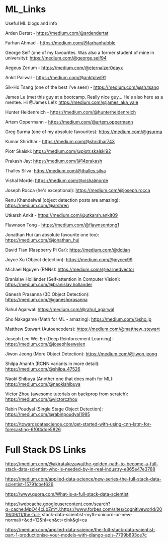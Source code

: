 # ML_Links
Useful ML blogs and info

Arden Dertat - https://medium.com/@ardendertat

Farhan Ahmad - https://medium.com/@farhanhubble

George Seif (one of my favourites. Was also a former student of mine in university): https://medium.com/@george.seif94

Aegeus Zerium - https://medium.com/@eternalzer0dayx

Ankit Paliwal - https://medium.com/@anktplwl91

Sik-Ho Tsang (one of the best I've seen) - https://medium.com/@sh.tsang

James Le (met this guy at a bootcamp. Really nice guy... He's also here as a mentee. Hi @James Le!): https://medium.com/@james_aka_yale

Hunter Heidenreich - https://medium.com/@hunterheidenreich

Artem Oppermann - https://medium.com/@artem.oppermann

Greg Surma (one of my absolute favourites): https://medium.com/@gsurma

Kumar Shridhar - https://medium.com/@shridhar743

Piotr Skalski: https://medium.com/@piotr.skalski92

Prakash Jay: https://medium.com/@14prakash

Thalles Silva: https://medium.com/@thalles.silva

Vishal Morde: https://medium.com/@vishalmorde

Joseph Rocca (he's exceptional): https://medium.com/@joseph.rocca

Renu Khandelwal (object detection posts are amazing): https://medium.com/@arshren

Utkarsh Ankit - https://medium.com/@utkarsh.ankit09

Flawnson Tong - https://medium.com/@flawnsontong1

Jonathan Hui (an absolute favourite one too): https://medium.com/@jonathan_hui

David Tian (Raspberry Pi Car): https://medium.com/@dctian

Joyce Xu (Object detection): https://medium.com/@joycex99

Michael Nguyen (RNNs): https://medium.com/@learnedvector

Branislav Holländer (Self-attention in Computer Vision): https://medium.com/@branislav.hollander

Ganesh Prasanna (3D Object Detection): https://medium.com/@ganeshprasanna

Rahul Agarwal: https://medium.com/@rahul_agarwal

Sho Nakagame (Math for ML - amazing): https://medium.com/@sho.jp

Matthew Stewart (Autoencoders): https://medium.com/@matthew_stewart

Joseph Lee Wei En (Deep Reinforcement Learning): https://medium.com/@josephleeweien

Jiwon Jeong (More Object Detection): https://medium.com/@jiwon.jeong

Shilpa Ananth (RCNN variants in more detail): https://medium.com/@shilpa_47526

Naoki Shibuya (Another one that does math for ML): https://medium.com/@naokishibuya

Victor Zhou (awesome tutorials on backprop from scratch): https://medium.com/@victorczhou

Rabin Poudyal (Single Stage Object Detection): https://medium.com/@rabinpoudyal1995

https://towardsdatascience.com/get-started-with-using-cnn-lstm-for-forecasting-6f0f4dde5826

# Full Stack DS Links

https://medium.com/@akiratakezawa/the-golden-path-to-become-a-full-stack-data-scientist-who-is-needed-by-in-real-industry-e865e47e3788

https://medium.com/applied-data-science/new-series-the-full-stack-data-scientist-15791cbef626

https://www.quora.com/What-is-a-full-stack-data-scientist

https://webcache.googleusercontent.com/search?q=cache:MpO44cLbZmYJ:https://www.forbes.com/sites/cognitiveworld/2019/09/11/the-full-
stack-data-scientist-myth-unicorn-or-new-normal/+&cd=12&hl=en&ct=clnk&gl=ca

https://medium.com/applied-data-science/the-full-stack-data-scientist-part-1-productionise-your-models-with-django-apis-7799b893ce7c

